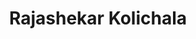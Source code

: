 ---
layout: person
cv_ready: true
kind: person
title: Rajashekar Kolichala
identifier: rako
permalink: /team/rajashekar
redirect_to: https://sites.google.com/view/kolichala-rajashekar/
img: /assets/img/team/P_shekar.jpg
phone: +43 512 507-53247
position: postdoc
category: POST-DOC
office: ICT 2M05C
email: rajashekar.kolichala@uibk.ac.at
address: Technikerstraße 21A, 6020 Innsbruck, Austria

---